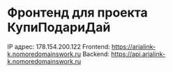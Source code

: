 # Фронтенд для проекта КупиПодариДай

IP адрес: 178.154.200.122
Frontend: https://arialink-k.nomoredomainswork.ru
Backend: https://api.arialink-k.nomoredomainswork.ru

